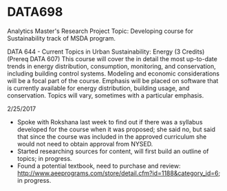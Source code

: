 # DATA698

Analytics Master's Research Project
Topic: Developing course for Sustainability track of MSDA program.

DATA 644 - Current Topics in Urban Sustainability: Energy (3 Credits) (Prereq DATA 607)
This course will cover the in detail the most up-to-date trends in energy distribution, consumption, monitoring, and conservation, including building control systems. Modeling and economic considerations will be a focal part of the course. Emphasis will be placed on software that is currently available for energy distribution, building usage, and conservation. Topics will vary, sometimes with a particular emphasis.

2/25/2017
- Spoke with Rokshana last week to find out if there was a syllabus developed for the course when it was proposed; she said no, but said that since the course was included in the approved curriculum she would not need to obtain approval from NYSED.
- Started researching sources for content, will first build an outline of topics; in progress.
- Found a potential textbook, need to purchase and review: http://www.aeeprograms.com/store/detail.cfm?id=1188&category_id=6; in progress.
